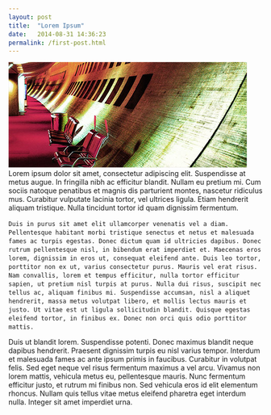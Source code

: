 ```yaml
---
layout: post
title:  "Lorem Ipsum"
date:   2014-08-31 14:36:23
permalink: /first-post.html
---
```

<span class="image featured"><img src="/images/pic02.jpg" alt=""></span>
Lorem ipsum dolor sit amet, consectetur adipiscing elit. Suspendisse at metus augue. In fringilla nibh ac efficitur blandit. Nullam eu pretium mi. Cum sociis natoque penatibus et magnis dis parturient montes, nascetur ridiculus mus. Curabitur vulputate lacinia tortor, vel ultrices ligula. Etiam hendrerit aliquam tristique. Nulla tincidunt tortor id quam dignissim fermentum.

`Duis in purus sit amet elit ullamcorper venenatis vel a diam. Pellentesque habitant morbi tristique senectus et netus et malesuada fames ac turpis egestas. Donec dictum quam id ultricies dapibus. Donec rutrum pellentesque nisl, in bibendum erat imperdiet et. Maecenas eros lorem, dignissim in eros ut, consequat eleifend ante. Duis leo tortor, porttitor non ex ut, varius consectetur purus. Mauris vel erat risus. Nam convallis, lorem et tempus efficitur, nulla tortor efficitur sapien, ut pretium nisl turpis at purus. Nulla dui risus, suscipit nec tellus ac, aliquam finibus mi. Suspendisse accumsan, nisl a aliquet hendrerit, massa metus volutpat libero, et mollis lectus mauris et justo. Ut vitae est ut ligula sollicitudin blandit. Quisque egestas eleifend tortor, in finibus ex. Donec non orci quis odio porttitor mattis.`

Duis ut blandit lorem. Suspendisse potenti. Donec maximus blandit neque dapibus hendrerit. Praesent dignissim turpis eu nisl varius tempor. Interdum et malesuada fames ac ante ipsum primis in faucibus. Curabitur in volutpat felis. Sed eget neque vel risus fermentum maximus a vel arcu. Vivamus non lorem mattis, vehicula metus eu, pellentesque mauris. Nunc fermentum efficitur justo, et rutrum mi finibus non. Sed vehicula eros id elit elementum rhoncus. Nullam quis tellus vitae metus eleifend pharetra eget interdum nulla. Integer sit amet imperdiet urna.

